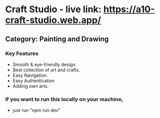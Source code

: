 # Craft Studio - live link: https://a10-craft-studio.web.app/

## Category: Painting and Drawing

### Key Features

- Smooth & eye-friendly design.
- Best collection of art and crafts.
- Easy Navigation.
- Easy Authentication
- Adding own arts.

### If you want to run this locally on your machine,
- just run "npm run dev"

